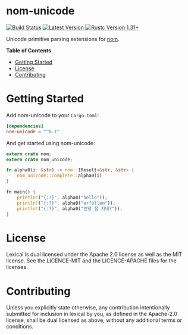 nom-unicode
===========

[![Build Status](https://api.travis-ci.org/Alexhuszagh/rust-nom-unicode.svg?branch=master)](https://travis-ci.org/Alexhuszagh/rust-nom-unicode)
[![Latest Version](https://img.shields.io/crates/v/nom-unicode.svg)](https://crates.io/crates/nom-unicode)
[![Rustc Version 1.31+](https://img.shields.io/badge/rustc-1.31+-lightgray.svg)](https://blog.rust-lang.org/2018/12/06/Rust-1.31-and-rust-2018.html)

Unicode primitive parsing extensions for [nom](https://github.com/Geal/nom).

**Table of Contents**

- [Getting Started](#getting-started)
- [License](#license)
- [Contributing](#contributing)

# Getting Started

Add nom-unicode to your `Cargo.toml`:

```toml
[dependencies]
nom-unicode = "^0.1"
```

And get started using nom-unicode:

```rust
extern crate nom;
extern crate nom_unicode;

fn alpha0(i: &str) -> nom::IResult<&str, &str> {
    nom_unicode::complete::alpha0(i)
}

fn main() {
    println!("{:?}", alpha0("hello"));
    println!("{:?}", alpha0("erfüllen"));
    println!("{:?}", alpha0("안녕 잘 지내?"));
}
```

# License

Lexical is dual licensed under the Apache 2.0 license as well as the MIT license. See the LICENCE-MIT and the LICENCE-APACHE files for the licenses. 

# Contributing

Unless you explicitly state otherwise, any contribution intentionally submitted for inclusion in lexical by you, as defined in the Apache-2.0 license, shall be dual licensed as above, without any additional terms or conditions.
